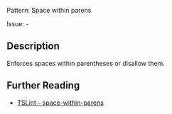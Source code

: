 Pattern: Space within parens

Issue: -

## Description

Enforces spaces within parentheses or disallow them.

## Further Reading

* [TSLint - space-within-parens](https://palantir.github.io/tslint/rules/space-within-parens)